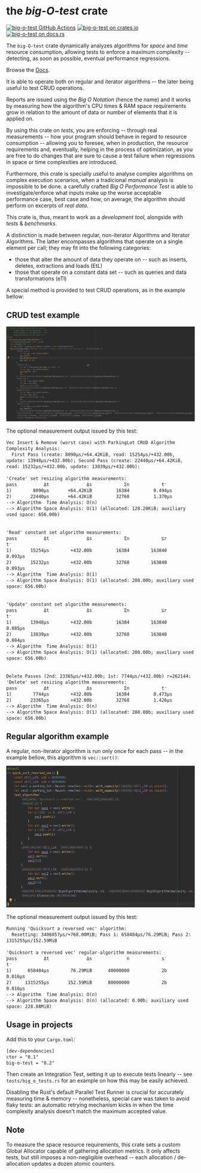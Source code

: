 # the *big-O-test* crate

[gh-image]: https://github.com/zertyz/big-o/workflows/Rust/badge.svg
[gh-checks]: https://github.com/zertyz/big-o/actions/workflows/rust.yml
[cratesio-image]: https://img.shields.io/crates/v/big-o-test.svg
[cratesio]: https://crates.io/crates/big-o-test
[docsrs-image]: https://docs.rs/big-o-test/badge.svg
[docsrs]: https://docs.rs/big-o-test

[![big-o-test GitHub Actions][gh-image]][gh-checks]
[![big-o-test on crates.io][cratesio-image]][cratesio]
[![big-o-test on docs.rs][docsrs-image]][docsrs]


The `big-O-test` crate dynamically analyzes algorithms for *space* and *time* resource consumption, allowing tests to enforce a maximum
complexity -- detecting, as soon as possible, eventual performance regressions.

Browse the [Docs][docsrs].


It is able to operate both on regular and iterator algorithms -- the later being useful to test CRUD operations.

Reports are issued using the *Big O Notation* (hence the name) and it works by measuring how the
algorithm's CPU times & RAM space requirements grow in relation to the amount of data or number of elements that it is
applied on.

By using this crate on *tests*, you are enforcing -- through real measurements -- how your program
should behave in regard to resource consumption -- allowing you to foresee, when in production, the resource requirements
and, eventually, helping in the process of optimization, as you are free to do changes that are sure to cause a test failure
when regressions in space or time complexities are introduced.

Furthermore, this crate is specially useful to analyse complex algorithms on complex execution scenarios, when a tradicional *manual*
analysis is impossible to be done: a carefully crafted *Big O Performance Test* is able to investigate/enforce what inputs make up the
worse acceptable performance case, best case and how, on average, the algorithm should perform on excerpts of *real data*.

This crate is, thus, meant to work as a *development tool*, alongside with *tests* & *benchmarks*.

A distinction is made between regular, non-iterator Algorithms and Iterator Algorithms.
The latter encompasses algorithms that operate on a single element per call;
they may fit into the following categories:
  * those that alter the amount of data they operate on -- such as inserts, deletes, extractions and loads (EtL)
  * those that operate on a constant data set -- such as queries and data transformations (eTl)

A special method is provided to test CRUD operations, as in the example bellow:


## CRUD test example

![crud_example.png](screenshots/crud_example.png)

The optional measurement output issued by this test:
````no_compile
Vec Insert & Remove (worst case) with ParkingLot CRUD Algorithm Complexity Analysis:
  First Pass (create: 8090µs/+64.42KiB, read: 15254µs/+432.00b, update: 13948µs/+432.00b); Second Pass (create: 22440µs/+64.42KiB, read: 15232µs/+432.00b, update: 13839µs/+432.00b):

'Create' set resizing algorithm measurements:
pass          Δt              Δs            Σn            t⁻
1)        8090µs       +64.42KiB         16384         0.494µs
2)       22440µs       +64.42KiB         32768         1.370µs
--> Algorithm  Time Analysis: O(n)
--> Algorithm Space Analysis: O(1) (allocated: 128.20KiB; auxiliary used space: 656.00b)


'Read' constant set algorithm measurements:
pass          Δt              Δs            Σn            ⊆r            t⁻
1)       15254µs        +432.00b         16384        163840         0.093µs
2)       15232µs        +432.00b         32768        163840         0.093µs
--> Algorithm  Time Analysis: O(1)
--> Algorithm Space Analysis: O(1) (allocated: 208.00b; auxiliary used space: 656.00b)


'Update' constant set algorithm measurements:
pass          Δt              Δs            Σn            ⊆r            t⁻
1)       13948µs        +432.00b         16384        163840         0.085µs
2)       13839µs        +432.00b         32768        163840         0.084µs
--> Algorithm  Time Analysis: O(1)
--> Algorithm Space Analysis: O(1) (allocated: 208.00b; auxiliary used space: 656.00b)


Delete Passes (2nd: 23365µs/+432.00b; 1st: 7744µs/+432.00b) r=262144:
'Delete' set resizing algorithm measurements:
pass          Δt              Δs            Σn            t⁻
1)        7744µs        +432.00b         16384         0.473µs
2)       23365µs        +432.00b         32768         1.426µs
--> Algorithm  Time Analysis: O(n)
--> Algorithm Space Analysis: O(1) (allocated: 208.00b; auxiliary used space: 656.00b)
````


## Regular algorithm example

A regular, non-iterator algorithm is run only once for each pass -- in the example bellow, this algorithm is `vec::sort()`:

![regular_algo_example.png](screenshots/regular_algo_example.png)

The optional measurement output issued by this test:
````no_compile
Running 'Quicksort a reversed vec' algorithm:
  Resetting: 3406857µs/+768.00MiB; Pass 1: 658484µs/76.29MiB; Pass 2: 1315255µs/152.59MiB

'Quicksort a reversed vec' regular-algorithm measurements:
pass          Δt              Δs             n            s⁻           t⁻
1)      658484µs        76.29MiB      40000000            2b         0.016µs
2)     1315255µs       152.59MiB      80000000            2b         0.016µs
--> Algorithm  Time Analysis: O(n)
--> Algorithm Space Analysis: O(n) (allocated: 0.00b; auxiliary used space: 228.88MiB)
````


## Usage in projects

Add this to your `Cargo.toml`:
````no_compile
[dev-dependencies]
ctor = "0.1"
big-o-test = "0.2"
````

Then create an Integration Test, setting it up to execute tests linearly -- see `tests/big_o_tests.rs` for an example
on how this may be easily achieved.

Disabling the Rust's default Parallel Test Runner is crucial for accurately measuring time & memory -- nonetheless,
special care was taken to avoid flaky tests: an automatic retrying mechanism kicks in when the time complexity analysis
doesn't match the maximum accepted value.


## Note

To measure the space resource requirements, this crate sets a custom Global Allocator capable of gathering allocation
metrics. It only affects tests, but still imposes a non-negligible overhead -- each allocation / de-allocation updates
a dozen atomic counters.
